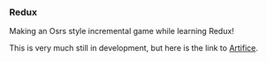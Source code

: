 ### Redux

Making an Osrs style incremental game while learning Redux!

This is very much still in development, but here is the link to [Artifice](https://artifice.vercel.app/).